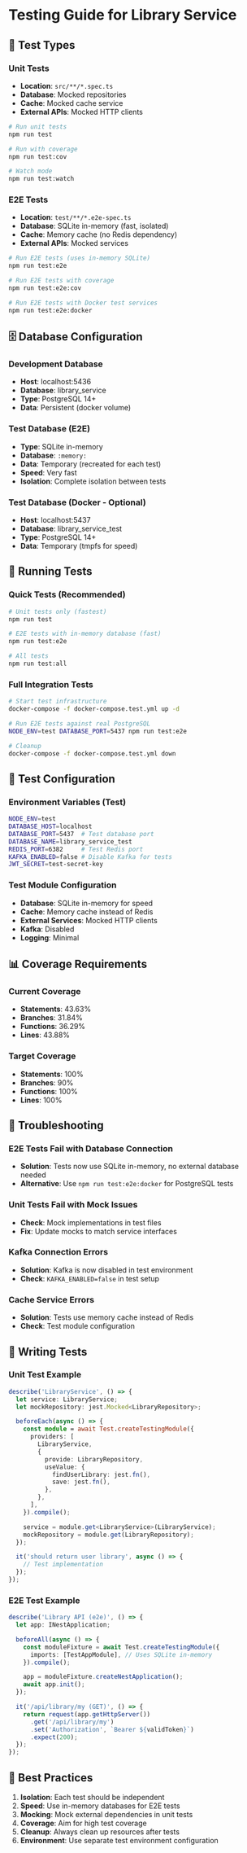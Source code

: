 # Testing Guide for Library Service

## 🧪 Test Types

### Unit Tests
- **Location**: `src/**/*.spec.ts`
- **Database**: Mocked repositories
- **Cache**: Mocked cache service
- **External APIs**: Mocked HTTP clients

```bash
# Run unit tests
npm run test

# Run with coverage
npm run test:cov

# Watch mode
npm run test:watch
```

### E2E Tests
- **Location**: `test/**/*.e2e-spec.ts`
- **Database**: SQLite in-memory (fast, isolated)
- **Cache**: Memory cache (no Redis dependency)
- **External APIs**: Mocked services

```bash
# Run E2E tests (uses in-memory SQLite)
npm run test:e2e

# Run E2E tests with coverage
npm run test:e2e:cov

# Run E2E tests with Docker test services
npm run test:e2e:docker
```

## 🗄️ Database Configuration

### Development Database
- **Host**: localhost:5436
- **Database**: library_service
- **Type**: PostgreSQL 14+
- **Data**: Persistent (docker volume)

### Test Database (E2E)
- **Type**: SQLite in-memory
- **Database**: `:memory:`
- **Data**: Temporary (recreated for each test)
- **Speed**: Very fast
- **Isolation**: Complete isolation between tests

### Test Database (Docker - Optional)
- **Host**: localhost:5437
- **Database**: library_service_test
- **Type**: PostgreSQL 14+
- **Data**: Temporary (tmpfs for speed)

## 🚀 Running Tests

### Quick Tests (Recommended)
```bash
# Unit tests only (fastest)
npm run test

# E2E tests with in-memory database (fast)
npm run test:e2e

# All tests
npm run test:all
```

### Full Integration Tests
```bash
# Start test infrastructure
docker-compose -f docker-compose.test.yml up -d

# Run E2E tests against real PostgreSQL
NODE_ENV=test DATABASE_PORT=5437 npm run test:e2e

# Cleanup
docker-compose -f docker-compose.test.yml down
```

## 🔧 Test Configuration

### Environment Variables (Test)
```bash
NODE_ENV=test
DATABASE_HOST=localhost
DATABASE_PORT=5437  # Test database port
DATABASE_NAME=library_service_test
REDIS_PORT=6382     # Test Redis port
KAFKA_ENABLED=false # Disable Kafka for tests
JWT_SECRET=test-secret-key
```

### Test Module Configuration
- **Database**: SQLite in-memory for speed
- **Cache**: Memory cache instead of Redis
- **External Services**: Mocked HTTP clients
- **Kafka**: Disabled
- **Logging**: Minimal

## 📊 Coverage Requirements

### Current Coverage
- **Statements**: 43.63%
- **Branches**: 31.84%
- **Functions**: 36.29%
- **Lines**: 43.88%

### Target Coverage
- **Statements**: 100%
- **Branches**: 90%
- **Functions**: 100%
- **Lines**: 100%

## 🐛 Troubleshooting

### E2E Tests Fail with Database Connection
- **Solution**: Tests now use SQLite in-memory, no external database needed
- **Alternative**: Use `npm run test:e2e:docker` for PostgreSQL tests

### Unit Tests Fail with Mock Issues
- **Check**: Mock implementations in test files
- **Fix**: Update mocks to match service interfaces

### Kafka Connection Errors
- **Solution**: Kafka is now disabled in test environment
- **Check**: `KAFKA_ENABLED=false` in test setup

### Cache Service Errors
- **Solution**: Tests use memory cache instead of Redis
- **Check**: Test module configuration

## 📝 Writing Tests

### Unit Test Example
```typescript
describe('LibraryService', () => {
  let service: LibraryService;
  let mockRepository: jest.Mocked<LibraryRepository>;

  beforeEach(async () => {
    const module = await Test.createTestingModule({
      providers: [
        LibraryService,
        {
          provide: LibraryRepository,
          useValue: {
            findUserLibrary: jest.fn(),
            save: jest.fn(),
          },
        },
      ],
    }).compile();

    service = module.get<LibraryService>(LibraryService);
    mockRepository = module.get(LibraryRepository);
  });

  it('should return user library', async () => {
    // Test implementation
  });
});
```

### E2E Test Example
```typescript
describe('Library API (e2e)', () => {
  let app: INestApplication;

  beforeAll(async () => {
    const moduleFixture = await Test.createTestingModule({
      imports: [TestAppModule], // Uses SQLite in-memory
    }).compile();

    app = moduleFixture.createNestApplication();
    await app.init();
  });

  it('/api/library/my (GET)', () => {
    return request(app.getHttpServer())
      .get('/api/library/my')
      .set('Authorization', `Bearer ${validToken}`)
      .expect(200);
  });
});
```

## 🎯 Best Practices

1. **Isolation**: Each test should be independent
2. **Speed**: Use in-memory databases for E2E tests
3. **Mocking**: Mock external dependencies in unit tests
4. **Coverage**: Aim for high test coverage
5. **Cleanup**: Always clean up resources after tests
6. **Environment**: Use separate test environment configuration